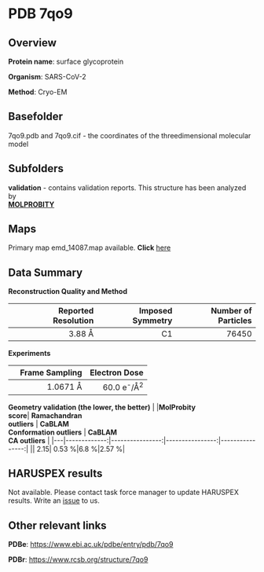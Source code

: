 # PDB 7qo9

## Overview

**Protein name**: surface glycoprotein

**Organism**: SARS-CoV-2

**Method**: Cryo-EM



## Basefolder

7qo9.pdb and 7qo9.cif - the coordinates of the threedimensional molecular model

## Subfolders





**validation** - contains validation reports. This structure has been analyzed by <br>  [**MOLPROBITY**](https://github.com/thorn-lab/coronavirus_structural_task_force/tree/master/pdb/surface_glycoprotein/SARS-CoV-2/7qo9/validation/molprobity)    



## Maps

Primary map emd_14087.map available. **Click** [here](http://ftp.wwpdb.org/pub/emdb/structures/EMD-14087/map/) 

## Data Summary
**Reconstruction Quality and Method**

|   | Reported Resolution | Imposed Symmetry | Number of Particles |
|---|-------------:|----------------:|--------------:|
|   |3.88 Å|C1|76450|

**Experiments**

|   | Frame Sampling | Electron Dose |
|---|-------------:|----------------:|
|   |1.0671 Å|60.0 e<sup>-</sup>/Å<sup>2</sup>|

**Geometry validation (the lower, the better)**
|   |**MolProbity<br>score**| **Ramachandran<br>outliers** | **CaBLAM<br>Conformation outliers** | **CaBLAM<br>CA outliers** |
|---|-------------:|----------------:|----------------:|----------------:|
||  2.15|  0.53 %|6.8 %|2.57 %|

## HARUSPEX results

Not available. Please contact task force manager to update HARUSPEX results. Write an [issue](https://github.com/thorn-lab/coronavirus_structural_task_force/issues) to us.

## Other relevant links 
**PDBe**:  https://www.ebi.ac.uk/pdbe/entry/pdb/7qo9
 
**PDBr**: https://www.rcsb.org/structure/7qo9 
